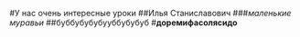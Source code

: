 #У нас очень интересные уроки
##Илья Станиславович 
###*маленькие муравьи*
##буббубубубууббубубуб
#**доремифасолясидо**
